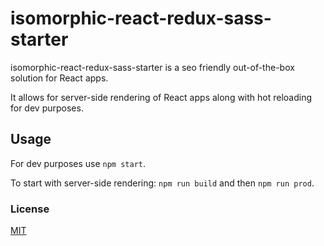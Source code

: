 # isomorphic-react-redux-sass-starter

isomorphic-react-redux-sass-starter is a seo friendly out-of-the-box solution for React apps.

It allows for server-side rendering of React apps along with hot reloading for dev purposes.

## Usage

For dev purposes use `npm start`.

To start with server-side rendering:
`npm run build`
and then
`npm run prod`.

### License

[MIT](./LICENSE)
